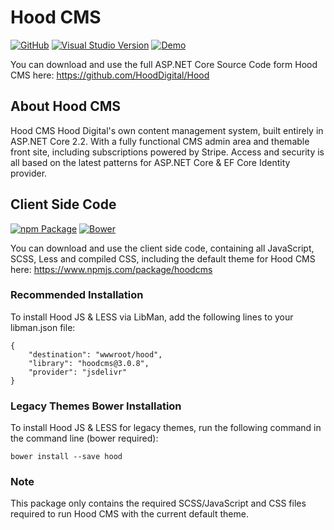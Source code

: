 # Hood CMS

[![GitHub](https://img.shields.io/github/tag/HoodDigital/Hood?label=GitHub&colorB=000000)](https://bower.io/search/?q=hood)
[![Visual Studio Version](https://img.shields.io/badge/Visual%20Studio-2019-magenta.svg?colorB=770ca3)](https://www.visualstudio.com/)
[![Demo](https://img.shields.io/badge/dynamic/json.svg?label=Demo&url=http%3A%2F%2Fcms.hooddigital.com%2Fhood%2Fversion&query=%24.version&colorB=%23eab92d&prefix=v)](http://cms.hooddigital.com/)

You can download and use the full ASP.NET Core Source Code form Hood CMS here: 
https://github.com/HoodDigital/Hood

## About Hood CMS
Hood CMS Hood Digital's own content management system, built entirely in ASP.NET Core 2.2. With a fully functional CMS admin area and themable front site, including subscriptions powered by Stripe. 
Access and security is all based on the latest patterns for ASP.NET Core & EF Core Identity provider.

## Client Side Code

[![npm Package](https://img.shields.io/npm/v/hoodcms)](https://www.npmjs.com/package/hoodcms)
[![Bower](https://img.shields.io/myget/hood/vpre/hood.svg?label=Bower&colorB=ffcc2f)](https://bower.io/search/?q=hood)

You can download and use the client side code, containing all JavaScript, SCSS, Less and compiled CSS, including the default theme for Hood CMS here: 
https://www.npmjs.com/package/hoodcms

### Recommended Installation 
To install Hood JS & LESS via LibMan, add the following lines to your libman.json file:
```
{
    "destination": "wwwroot/hood",
    "library": "hoodcms@3.0.8",
    "provider": "jsdelivr"
}
```

### Legacy Themes Bower Installation 
To install Hood JS & LESS for legacy themes, run the following command in the command line (bower required):
```
bower install --save hood
```
### Note
This package only contains the required SCSS/JavaScript and CSS files required to run Hood CMS with the current default theme. 
